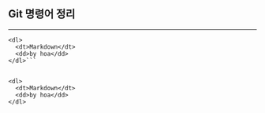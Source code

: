 ## Git 명령어 정리
---
 
```
<dl>
  <dt>Markdown</dt>
  <dd>by hoa</dd>
</dl>```  
 
 
<dl> 
  <dt>Markdown</dt>
  <dd>by hoa</dd>
</dl> 

